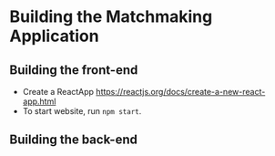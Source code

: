 # Building the Matchmaking Application

## Building the front-end

- Create a ReactApp <https://reactjs.org/docs/create-a-new-react-app.html>
- To start website, run `npm start`.

## Building the back-end
